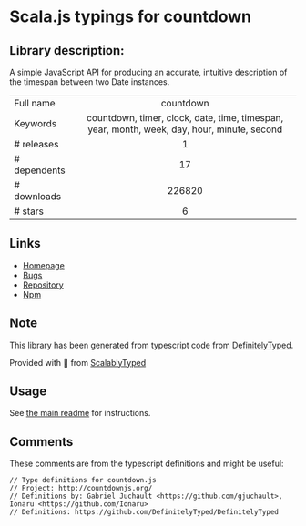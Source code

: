 
# Scala.js typings for countdown


## Library description:
A simple JavaScript API for producing an accurate, intuitive description of the timespan between two Date instances.

|                    |                 |
| ------------------ | :-------------: |
| Full name          | countdown |
| Keywords           | countdown, timer, clock, date, time, timespan, year, month, week, day, hour, minute, second |
| # releases         | 1 |
| # dependents       | 17 |
| # downloads        | 226820 |
| # stars            | 6 |

## Links
- [Homepage](http://countdownjs.org)
- [Bugs](https://github.com/mckamey/countdownjs/issues)
- [Repository](https://github.com/mckamey/countdownjs)
- [Npm](https://www.npmjs.com/package/countdown)
    


## Note
This library has been generated from typescript code from [DefinitelyTyped](https://definitelytyped.org).

Provided with :purple_heart: from [ScalablyTyped](https://github.com/oyvindberg/ScalablyTyped)

## Usage
See [the main readme](../../readme.md) for instructions.

## Comments

These comments are from the typescript definitions and might be useful:
```
// Type definitions for countdown.js
// Project: http://countdownjs.org/
// Definitions by: Gabriel Juchault <https://github.com/gjuchault>, Ionaru <https://github.com/Ionaru>
// Definitions: https://github.com/DefinitelyTyped/DefinitelyTyped

```


